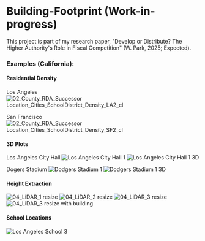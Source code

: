 # Building-Footprint (Work-in-progress)

This project is part of my research paper, "Develop or Distribute? The Higher Authority's Role in Fiscal Competition" (W. Park, 2025; Expected).

### Examples (California):

#### Residential Density

Los Angeles
![02_County_RDA_Successor Location_Cities_SchoolDistrict_Density_LA2_cl](https://github.com/user-attachments/assets/1a16d4f2-24e1-48bd-a840-4b0646df757e)

San Francisco
![02_County_RDA_Successor Location_Cities_SchoolDistrict_Density_SF2_cl](https://github.com/user-attachments/assets/79e554df-d564-448d-8ec8-4f3fcb312e27)

#### 3D Plots

Los Angeles City Hall
![Los Angeles City Hall 1](https://github.com/user-attachments/assets/f8896320-497e-4643-98f8-0035ebed986a)
![Los Angeles City Hall 1 3D](https://github.com/user-attachments/assets/48173831-b5ec-425d-a82c-2d0de7b6497d)

Dogers Stadium
![Dodgers Stadium 1](https://github.com/user-attachments/assets/c2f647ad-df55-4487-958a-ba46faa53b7e)
![Dodgers Stadium 1 3D](https://github.com/user-attachments/assets/eb031cbd-fa16-4f0f-8abb-b3ba71c12cdc)

#### Height Extraction
![04_LiDAR_1 resize](https://github.com/user-attachments/assets/90882a5e-a23f-4041-839c-74d3dbd409ee)
![04_LiDAR_2 resize](https://github.com/user-attachments/assets/586aff01-18bc-4953-9dda-c243c6df1348)
![04_LiDAR_3 resize](https://github.com/user-attachments/assets/30b9c176-d63c-4425-9f9e-f8e712055e8e)
![04_LiDAR_3 resize with building](https://github.com/user-attachments/assets/8e18876a-36a1-495b-8ff8-257422ef289e)

#### School Locations
![Los Angeles School 3](https://github.com/user-attachments/assets/3dba57f9-2e77-47df-aecb-d8aedd860112)
